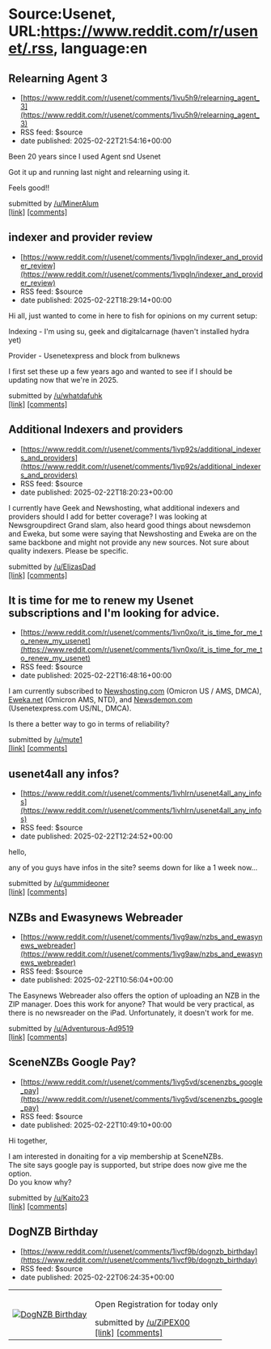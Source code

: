 # Source:Usenet, URL:https://www.reddit.com/r/usenet/.rss, language:en

## Relearning Agent 3
 - [https://www.reddit.com/r/usenet/comments/1ivu5h9/relearning_agent_3](https://www.reddit.com/r/usenet/comments/1ivu5h9/relearning_agent_3)
 - RSS feed: $source
 - date published: 2025-02-22T21:54:16+00:00

<!-- SC_OFF --><div class="md"><p>Been 20 years since I used Agent snd Usenet </p> <p>Got it up and running last night and relearning using it. </p> <p>Feels good!! </p> </div><!-- SC_ON --> &#32; submitted by &#32; <a href="https://www.reddit.com/user/MinerAlum"> /u/MinerAlum </a> <br/> <span><a href="https://www.reddit.com/r/usenet/comments/1ivu5h9/relearning_agent_3/">[link]</a></span> &#32; <span><a href="https://www.reddit.com/r/usenet/comments/1ivu5h9/relearning_agent_3/">[comments]</a></span>

## indexer and provider review
 - [https://www.reddit.com/r/usenet/comments/1ivpgln/indexer_and_provider_review](https://www.reddit.com/r/usenet/comments/1ivpgln/indexer_and_provider_review)
 - RSS feed: $source
 - date published: 2025-02-22T18:29:14+00:00

<!-- SC_OFF --><div class="md"><p>Hi all, just wanted to come in here to fish for opinions on my current setup:</p> <p>Indexing - I&#39;m using su, geek and digitalcarnage (haven&#39;t installed hydra yet)</p> <p>Provider - Usenetexpress and block from bulknews</p> <p>I first set these up a few years ago and wanted to see if I should be updating now that we&#39;re in 2025.</p> </div><!-- SC_ON --> &#32; submitted by &#32; <a href="https://www.reddit.com/user/whatdafuhk"> /u/whatdafuhk </a> <br/> <span><a href="https://www.reddit.com/r/usenet/comments/1ivpgln/indexer_and_provider_review/">[link]</a></span> &#32; <span><a href="https://www.reddit.com/r/usenet/comments/1ivpgln/indexer_and_provider_review/">[comments]</a></span>

## Additional Indexers and providers
 - [https://www.reddit.com/r/usenet/comments/1ivp92s/additional_indexers_and_providers](https://www.reddit.com/r/usenet/comments/1ivp92s/additional_indexers_and_providers)
 - RSS feed: $source
 - date published: 2025-02-22T18:20:23+00:00

<!-- SC_OFF --><div class="md"><p>I currently have Geek and Newshosting, what additional indexers and providers should I add for better coverage? I was looking at Newsgroupdirect Grand slam, also heard good things about newsdemon and Eweka, but some were saying that Newshosting and Eweka are on the same backbone and might not provide any new sources. Not sure about quality indexers. Please be specific. </p> </div><!-- SC_ON --> &#32; submitted by &#32; <a href="https://www.reddit.com/user/ElizasDad"> /u/ElizasDad </a> <br/> <span><a href="https://www.reddit.com/r/usenet/comments/1ivp92s/additional_indexers_and_providers/">[link]</a></span> &#32; <span><a href="https://www.reddit.com/r/usenet/comments/1ivp92s/additional_indexers_and_providers/">[comments]</a></span>

## It is time for me to renew my Usenet subscriptions and I'm looking for advice.
 - [https://www.reddit.com/r/usenet/comments/1ivn0xo/it_is_time_for_me_to_renew_my_usenet](https://www.reddit.com/r/usenet/comments/1ivn0xo/it_is_time_for_me_to_renew_my_usenet)
 - RSS feed: $source
 - date published: 2025-02-22T16:48:16+00:00

<!-- SC_OFF --><div class="md"><p>I am currently subscribed to <a href="http://Newshosting.com">Newshosting.com</a> (Omicron US / AMS, DMCA), <a href="http://Eweka.net">Eweka.net</a> (Omicron AMS, NTD), and <a href="http://Newsdemon.com">Newsdemon.com</a> (Usenetexpress.com US/NL, DMCA). </p> <p>Is there a better way to go in terms of reliability?</p> </div><!-- SC_ON --> &#32; submitted by &#32; <a href="https://www.reddit.com/user/mute1"> /u/mute1 </a> <br/> <span><a href="https://www.reddit.com/r/usenet/comments/1ivn0xo/it_is_time_for_me_to_renew_my_usenet/">[link]</a></span> &#32; <span><a href="https://www.reddit.com/r/usenet/comments/1ivn0xo/it_is_time_for_me_to_renew_my_usenet/">[comments]</a></span>

## usenet4all any infos?
 - [https://www.reddit.com/r/usenet/comments/1ivhlrn/usenet4all_any_infos](https://www.reddit.com/r/usenet/comments/1ivhlrn/usenet4all_any_infos)
 - RSS feed: $source
 - date published: 2025-02-22T12:24:52+00:00

<!-- SC_OFF --><div class="md"><p>hello,</p> <p>any of you guys have infos in the site? seems down for like a 1 week now...</p> </div><!-- SC_ON --> &#32; submitted by &#32; <a href="https://www.reddit.com/user/gummideoner"> /u/gummideoner </a> <br/> <span><a href="https://www.reddit.com/r/usenet/comments/1ivhlrn/usenet4all_any_infos/">[link]</a></span> &#32; <span><a href="https://www.reddit.com/r/usenet/comments/1ivhlrn/usenet4all_any_infos/">[comments]</a></span>

## NZBs and Ewasynews Webreader
 - [https://www.reddit.com/r/usenet/comments/1ivg9aw/nzbs_and_ewasynews_webreader](https://www.reddit.com/r/usenet/comments/1ivg9aw/nzbs_and_ewasynews_webreader)
 - RSS feed: $source
 - date published: 2025-02-22T10:56:04+00:00

<!-- SC_OFF --><div class="md"><p>The Easynews Webreader also offers the option of uploading an NZB in the ZIP manager. Does this work for anyone? That would be very practical, as there is no newsreader on the iPad. Unfortunately, it doesn&#39;t work for me.</p> </div><!-- SC_ON --> &#32; submitted by &#32; <a href="https://www.reddit.com/user/Adventurous-Ad9519"> /u/Adventurous-Ad9519 </a> <br/> <span><a href="https://www.reddit.com/r/usenet/comments/1ivg9aw/nzbs_and_ewasynews_webreader/">[link]</a></span> &#32; <span><a href="https://www.reddit.com/r/usenet/comments/1ivg9aw/nzbs_and_ewasynews_webreader/">[comments]</a></span>

## SceneNZBs Google Pay?
 - [https://www.reddit.com/r/usenet/comments/1ivg5vd/scenenzbs_google_pay](https://www.reddit.com/r/usenet/comments/1ivg5vd/scenenzbs_google_pay)
 - RSS feed: $source
 - date published: 2025-02-22T10:49:10+00:00

<!-- SC_OFF --><div class="md"><p>Hi together,</p> <p>I am interested in donaiting for a vip membership at SceneNZBs.<br/> The site says google pay is supported, but stripe does now give me the option.<br/> Do you know why? </p> </div><!-- SC_ON --> &#32; submitted by &#32; <a href="https://www.reddit.com/user/Kaito23"> /u/Kaito23 </a> <br/> <span><a href="https://www.reddit.com/r/usenet/comments/1ivg5vd/scenenzbs_google_pay/">[link]</a></span> &#32; <span><a href="https://www.reddit.com/r/usenet/comments/1ivg5vd/scenenzbs_google_pay/">[comments]</a></span>

## DogNZB Birthday
 - [https://www.reddit.com/r/usenet/comments/1ivcf9b/dognzb_birthday](https://www.reddit.com/r/usenet/comments/1ivcf9b/dognzb_birthday)
 - RSS feed: $source
 - date published: 2025-02-22T06:24:35+00:00

<table> <tr><td> <a href="https://www.reddit.com/r/usenet/comments/1ivcf9b/dognzb_birthday/"> <img src="https://preview.redd.it/udvih7obwmke1.png?width=640&amp;crop=smart&amp;auto=webp&amp;s=b68cee7d523ed31389b5b9ce8402c546f2b9f064" alt="DogNZB Birthday" title="DogNZB Birthday" /> </a> </td><td> <!-- SC_OFF --><div class="md"><p>Open Registration for today only </p> </div><!-- SC_ON --> &#32; submitted by &#32; <a href="https://www.reddit.com/user/ZiPEX00"> /u/ZiPEX00 </a> <br/> <span><a href="https://i.redd.it/udvih7obwmke1.png">[link]</a></span> &#32; <span><a href="https://www.reddit.com/r/usenet/comments/1ivcf9b/dognzb_birthday/">[comments]</a></span> </td></tr></table>

